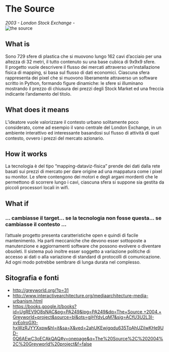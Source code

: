 # The Source  
_2003 - London Stock Exchange -_  
![the source](https://github.com/fabriziodedonatis/archive/blob/master/fabriziodedonatis/Close%20Reading/the%20source.jpg?raw=true)

## What is  
Sono 729 sfere di plastica che si muovono lungo 162 cavi d’acciaio per una altezza di 32 metri, 
il tutto contenuto su una base cubica di 9x9x9 sfere.  
Il progetto vuole descrivere il flusso dei mercati attraverso un’installazione fisica di mapping, 
si basa sul flusso di dati economici. Ciascuna sfera rappresenta dei pixel che si muovono liberamente 
attraverso un software scritto in Python, formando figure dinamiche: le sfere si illuminano mostrando 
il prezzo di chiusura dei prezzi degli Stock Market ed una freccia indicante l’andamento del titolo.  

## What does it means  
L’ideatore vuole valorizzare il contesto urbano solitamente poco considerato, come ad esempio il vano 
centrale del London Exchange, in un ambiente interattivo ed interessante basandosi sul flusso di 
attività di quel contesto, ovvero i prezzi del mercato azionario.  

## How it works  
La tecnologia è del tipo “mapping-dataviz-fisica” prende dei dati dalla rete basati sui prezzi di 
mercato per dare origine ad una mappatura come i pixel su monitor. Le sfere contengono dei motori e 
degli argani mordenti che le permettono di scorrere lungo i cavi, ciascuna sfera si suppone sia gestita 
da piccoli processori locali in wifi.  

## What if  
### … cambiasse il target… se la tecnologia non fosse questa… se cambiasse il contesto …  
l’attuale progetto presenta caratteristiche open e quindi di facile mantenimento. Ha parti meccaniche 
che devono esser sottoposte a manutenzione e aggiornamenti software che possono evolvere o diventare
obsoleti. Il sistema può inoltre esser soggetto a variazione politiche di accesso ai dati o alla 
variazione di standard di protocolli di comunicazione. Ad ogni modo potrebbe sembrare di lunga durata 
nel complesso.  
  
## Sitografia e fonti  
* http://greyworld.org/?p=31  
* http://www.interactivearchitecture.org/mediaarchitecture-media-urbanism.html  
* https://books.google.it/books?id=UgREV9O8sNAC&pg=PA249&lpg=PA249&dq=The+Source,+2004,+Greyworld+project&source=bl&ots=gjHYdvLqM7&sig=ACfU3U2L3I-xvEolroGXt-hxWzRJYYXxpw&hl=it&sa=X&ved=2ahUKEwjgqdu635ToAhUZilwKHe9UD-0Q6AEwC3oECAkQAQ#v=onepage&q=The%20Source%2C%202004%2C%20Greyworld%20project&f=false  
